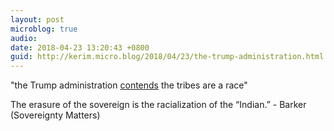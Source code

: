 ```yaml
---
layout: post
microblog: true
audio: 
date: 2018-04-23 13:20:43 +0800
guid: http://kerim.micro.blog/2018/04/23/the-trump-administration.html
---
```

"the Trump administration [contends](https://www.politico.com/story/2018/04/22/trump-native-americans-historical-standing-492794) 
the tribes are a race"

The erasure of the sovereign is the racialization of the “Indian.” - Barker (Sovereignty Matters)
